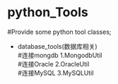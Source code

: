 python_Tools
=====
#Provide some python tool classes;

* database_tools(数据库相关)<br>
#连接mongdb
1.MongodbUtil<br>
#连接Oracle
2.OracleUtil<br>
#连接MySQL
3.MySQLUtil<br>

